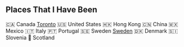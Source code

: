 ## Places That I Have Been

🇨🇦 Canada
[Toronto](./Canada/Toronto.md)
🇺🇸 United States
🇭🇰 Hong Kong
🇨🇳 China
🇲🇽 Mexico
🇮🇹 Italy
🇵🇹 Portugal
🇸🇪 Sweden
[Sweden](./Sweden/Sweden.md)
🇩🇰 Denmark
🇸🇮 Slovenia
🏴󠁧󠁢󠁳󠁣󠁴󠁿 Scotland
